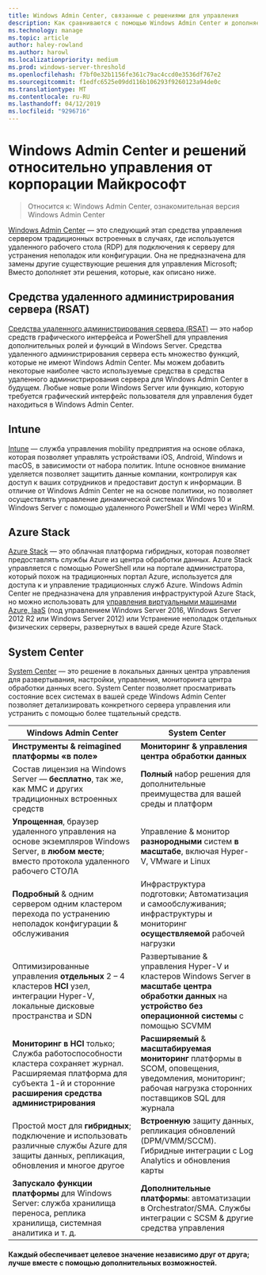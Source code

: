 ```yaml
---
title: Windows Admin Center, связанные с решениями для управления
description: Как сравниваются с помощью Windows Admin Center и дополняет другие мониторинга и управления решения и продукты Майкрософт (проект Honolulu)
ms.technology: manage
ms.topic: article
author: haley-rowland
ms.author: harowl
ms.localizationpriority: medium
ms.prod: windows-server-threshold
ms.openlocfilehash: f7bf0e32b1156fe361c79ac4ccd0e3536df767e2
ms.sourcegitcommit: f1edfc6525e09dd116b106293f9260123a94de0c
ms.translationtype: MT
ms.contentlocale: ru-RU
ms.lasthandoff: 04/12/2019
ms.locfileid: "9296716"
---
```

# Windows Admin Center и решений относительно управления от корпорации Майкрософт

>Относится к: Windows Admin Center, ознакомительная версия Windows Admin Center

[Windows Admin Center](windows-admin-center.md) — это следующий этап средства управления сервером традиционных встроенных в случаях, где используется удаленного рабочего стола (RDP) для подключения к серверу для устранения неполадок или конфигурации. Она не предназначена для замены другие существующие решения для управления Microsoft; Вместо дополняет эти решения, которые, как описано ниже.

## Средства удаленного администрирования сервера (RSAT)

[Средства удаленного администрирования сервера (RSAT)](https://docs.microsoft.com/windows-server/remote/remote-server-administration-tools) — это набор средств графического интерфейса и PowerShell для управления дополнительных ролей и функций в Windows Server. Средства удаленного администрирования сервера есть множество функций, которые не имеют Windows Admin Center. Мы можем добавить некоторые наиболее часто используемые средства в средства удаленного администрирования сервера для Windows Admin Center в будущем. Любые новые роли Windows Server или функцию, которую требуется графический интерфейс пользователя для управления будет находиться в Windows Admin Center.

## Intune

[Intune](https://www.microsoft.com/cloud-platform/microsoft-intune) — служба управления mobility предприятия на основе облака, которая позволяет управлять устройствами iOS, Android, Windows и macOS, в зависимости от набора политик. Intune основное внимание уделяется позволяет защитить данные компании, контролируя как доступ к ваших сотрудников и предоставит доступ к информации. В отличие от Windows Admin Center не на основе политики, но позволяет осуществлять управление динамической системах Windows 10 и Windows Server с помощью удаленного PowerShell и WMI через WinRM.

## Azure Stack

[Azure Stack](https://azure.microsoft.com/overview/azure-stack/) — это облачная платформа гибридных, которая позволяет предоставлять службы Azure из центра обработки данных. Azure Stack управляется с помощью PowerShell или на портале администратора, который похож на традиционных портал Azure, используется для доступа к и управление традиционных служб Azure. Windows Admin Center не предназначена для управления инфраструктурой Azure Stack, но можно использовать для [управления виртуальными машинами Azure, IaaS](../azure/manage-azure-vms.md) (под управлением Windows Server 2016, Windows Server 2012 R2 или Windows Server 2012) или Устранение неполадок отдельных физических серверы, развернутых в вашей среде Azure Stack.

## System Center

[System Center](https://www.microsoft.com/cloud-platform/system-center) — это решение в локальных данных центра управления для развертывания, настройки, управления, мониторинга центра обработки данных всего. System Center позволяет просматривать состояние всех системах в вашей среде Windows Admin Center позволяет детализировать конкретного сервера управления или устранить с помощью более тщательный средств.

| Windows Admin Center                 | System Center                      |
|--------------------------------------|------------------------------------|
| **Инструменты & reimagined платформы «в поле»** | **Мониторинг & управления центра обработки данных** |
| Состав лицензия на Windows Server — **бесплатно**, так же, как MMC и других традиционных встроенных средств | **Полный** набор решения для дополнительные преимущества для вашей среды и платформ |
| **Упрощенная**, браузер удаленного управления на основе экземпляров Windows Server, в **любом месте**; вместо протокола удаленного рабочего СТОЛА | Управление & монитор **разнородными** систем **в масштабе**, включая Hyper-V, VMware и Linux |
|**Подробный** & одним сервером одним кластером перехода по устранению неполадок конфигурации & обслуживания|Инфраструктура подготовки; Автоматизация и самообслуживания;  инфраструктуры и мониторинг **осуществляемой** рабочей нагрузки|
|Оптимизированные управления **отдельных** 2 – 4 кластеров **HCI** узел, интеграции Hyper-V, локальные дисковые пространства и SDN|Развертывание & управления Hyper-V и кластеров Windows Server в **масштабе центра обработки данных** на **устройство без операционной системы** с помощью SCVMM|
|**Мониторинг в HCI** только; Служба работоспособности кластера сохраняет журнал. Расширяемая платформа для субъекта 1-й и сторонние **расширения средства администрирования**|**Расширяемый** & **масштабируемая мониторинг** платформы в SCOM, оповещения, уведомления, мониторинг; рабочая нагрузка сторонних поставщиков SQL для журнала|
|Простой мост для **гибридных**; подключение и использовать различные службы Azure для защиты данных, репликация, обновления и многое другое|**Встроенную** защиту данных, репликация обновлений (DPM/VMM/SCCM). Гибридные интеграции с Log Analytics и обновления карты|
|**Запускало функции платформы** для Windows Server: служба хранилища переноса, реплика хранилища, системная аналитика и т. д.|**Дополнительные платформы**: автоматизации в Orchestrator/SMA. Службы интеграции с SCSM & другие средства управления|

#### Каждый обеспечивает целевое значение независимо друг от друга; **лучше вместе** с помощью дополнительных возможностей.
